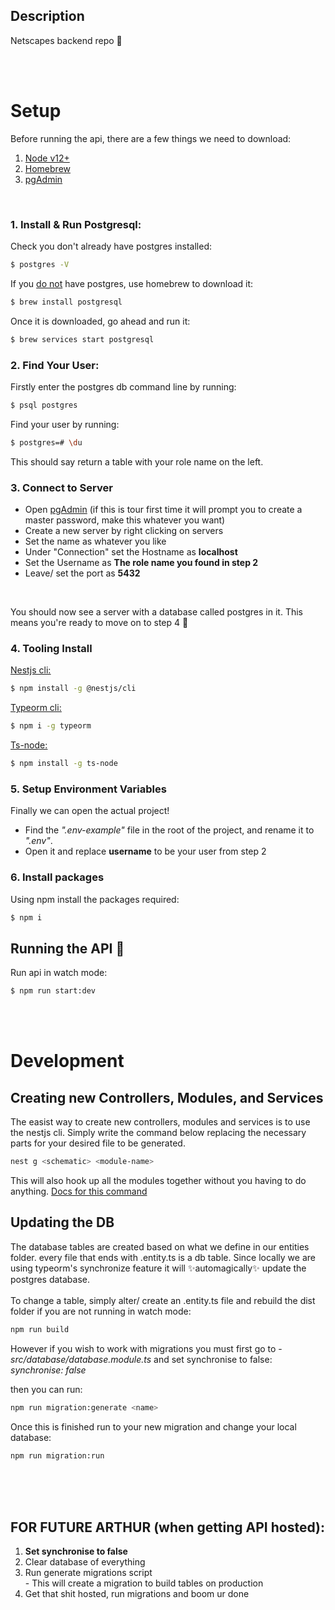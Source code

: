 ## Description

Netscapes backend repo 🎉


<br>
<br>

# Setup
Before running the api, there are a few things we need to download:
1. [Node v12+](https://nodejs.org/en/)
2. [Homebrew](https://brew.sh/)
3. [pgAdmin](https://www.pgadmin.org/download/)

<br>

### 1. Install & Run Postgresql:
Check you don't already have postgres installed:
```bash
$ postgres -V
```

If you <u>do not</u> have postgres, use homebrew to download it:
```bash
$ brew install postgresql
```
Once it is downloaded, go ahead and run it:
```bash
$ brew services start postgresql
```
### 2. Find Your User:
Firstly enter the postgres db command line by running:
```bash
$ psql postgres
```
Find your user by running:
```bash
$ postgres=# \du
```
This should say return a table with your role name on the left.

### 3. Connect to Server
- Open [pgAdmin](https://www.pgadmin.org/download/)
 (if this is tour first time it will prompt you to create a master password, make this whatever you want)
- Create a new server by right clicking on servers
- Set the name as whatever you like
- Under "Connection" set the Hostname as <b>localhost</b>
- Set the Username as <b>The role name you found in step 2</b>
- Leave/ set the port as <b>5432</b>
<br>

You should now see a server with a database called postgres in it. This means you're ready to move on to step 4 🎊

### 4. Tooling Install
[<u>Nestjs cli:</u>](https://docs.nestjs.com/cli/overview)
```bash
$ npm install -g @nestjs/cli
```

[<u>Typeorm cli:</u>](https://github.com/typeorm/typeorm/blob/master/docs/using-cli.md#installing-cli)
```bash
$ npm i -g typeorm
```

[<u>Ts-node:</u>](https://github.com/TypeStrong/ts-node)
```bash
$ npm install -g ts-node
```

### 5. Setup Environment Variables
Finally we can open the actual project!
- Find the <i>".env-example"</i> file in the root of the project, and rename it to <i>".env"</i>.
- Open it and replace <b>username</b> to be your user from step 2

### 6. Install packages
Using npm install the packages required:
```bash
$ npm i
```

<!-- ### 8. Run Database Migrations
Finally all that's left to do is load the tables:
```bash
$ npm run migration:run
``` -->

## Running the API 🏃
Run api in watch mode:
```bash
$ npm run start:dev
```

<br>
<br>

# Development
## Creating new Controllers, Modules, and Services
The easist way to create new controllers, modules and services is to use the nestjs cli. Simply write the command below replacing the necessary parts for your desired file to be generated.
```bash
nest g <schematic> <module-name>
```
This will also hook up all the modules together without you having to do anything.
[Docs for this command](https://docs.nestjs.com/cli/usages#nest-generate)

## Updating the DB
The database tables are created based on what we define in our entities folder. every file that ends with .entity.ts is a db table. Since locally we are using typeorm's synchronize feature it will ✨automagically✨ update the postgres database. <br><br>To change a table, simply alter/ create an .entity.ts file and rebuild the dist folder if you are not running in watch mode:
```bash
npm run build
```

However if you wish to work with migrations you must first go to - <i>src/database/database.module.ts</i> and set synchronise to false: <br>
<i>synchronise: false</i>

then you can run:
```bash
npm run migration:generate <name>
```
Once this is finished run to your new migration and change your local database:
```bash
npm run migration:run
``` 

<br>
<br>
<br>

## FOR FUTURE ARTHUR (when getting API hosted):
<ol>
    <li><b>Set synchronise to false</b></li>
    <li>Clear database of everything</li>
    <li>Run generate migrations script</li>
    - This will create a migration to build tables on production
    <li>Get that shit hosted, run migrations and boom ur done</li>
</ol>



